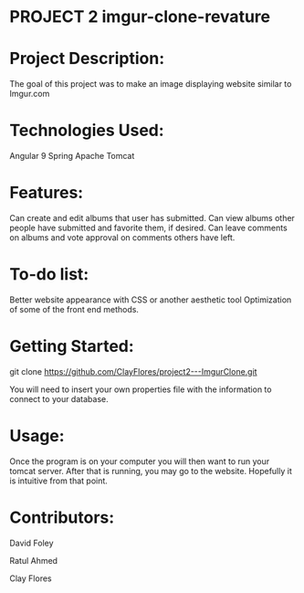 # PROJECT 2 imgur-clone-revature

# Project Description:

The goal of this project was to make an image displaying website similar to Imgur.com

# Technologies Used:

Angular 9 Spring Apache Tomcat

# Features:

Can create and edit albums that user has submitted. Can view albums other people have submitted and favorite them, if desired. Can leave comments on albums and vote approval on comments others have left.

# To-do list:

Better website appearance with CSS or another aesthetic tool Optimization of some of the front end methods.

# Getting Started:

git clone https://github.com/ClayFlores/project2---ImgurClone.git

You will need to insert your own properties file with the information to connect to your database.

# Usage:

Once the program is on your computer you will then want to run your tomcat server. After that is running, you may go to the website. Hopefully it is intuitive from that point.

# Contributors:

David Foley

Ratul Ahmed

Clay Flores
